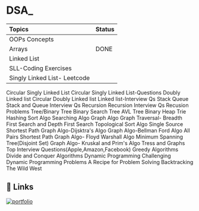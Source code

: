 # DSA_









| Topics                                                      | Status   | 
| :-----------------------------------------------------------| :------- | 
| OOPs Concepts                                               |          |
Arrays                                                        | DONE         |
Linked List                                                   |          |
SLL-Coding Exercises                                          |          |
Singly Linked List- Leetcode                                  |          |
Circular Singly Linked List
Circular Singly Linked List-Questions
Doubly Linked list
Circular Doubly Linked list
Linked list-Interview Qs
Stack
Queue
Stack and Queue Interview Qs
Recursion
Recursion Interview Qs
Recusion Problems
Tree/Binary Tree
Binary Search Tree
AVL Tree
Binary Heap
Trie
Hashing
Sort Algo
Searching Algo
Graph Algo
Graph Traversal- Breadth First Search and Depth First Search
Topological Sort Algo
Single Source Shortest Path
Graph Algo-Dijsktra's Algo
Graph Algo-Bellman Ford Algo
All Pairs Shortest Path
Graph Algo- Floyd Warshall Algo
Minimum Spanning Tree(Disjoint Set)
Graph Algo- Kruskal and Prim's Algo
Tress and Graphs Top Interview Questions(Apple,Amazon,Facebook)
Greedy Algorithms
Divide and Conquer Algorithms
Dynamic Programming
Challenging Dynamic Programming Problems
A Recipe for Problem Solving
Backtracking
The Wild West








## 🔗 Links
[![portfolio](https://img.shields.io/badge/my_portfolio-000?style=for-the-badge&logo=ko-fi&logoColor=white)](https://katherineoelsner.com/)


